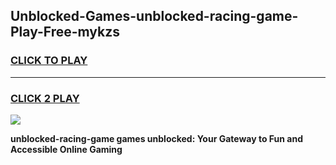 
## Unblocked-Games-unblocked-racing-game-Play-Free-mykzs
<h3>
<a href="https://premium76.site?title=unblocked-racing-game&ref=18A">CLICK TO PLAY</a></h3>
<hr>

<h3>
<a href="https://premium76.site?title=unblocked-racing-game&ref=18A">CLICK 2 PLAY</a>
  
</h3>

<a href="https://premium76.site?title=unblocked-racing-game&ref=18A"><img src="https://clearcache.store/games.png"></a>


**unblocked-racing-game games unblocked: Your Gateway to Fun and Accessible Online Gaming**
